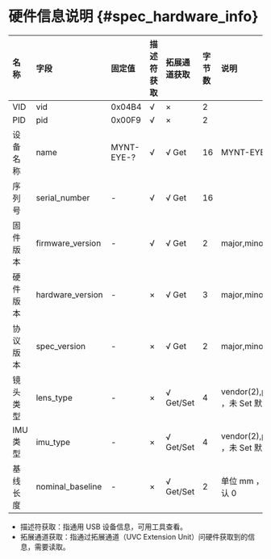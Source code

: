 # 硬件信息说明 {#spec_hardware_info}

| 名称 | 字段 | 固定值 | 描述符获取 | 拓展通道获取 | 字节数 | 说明 |
| :----- | :----- | :-------- | :-------------- | :----------------- | :-------- | :----- |
| VID | vid | 0x04B4 | √ | × | 2 | |
| PID | pid | 0x00F9 | √ | × | 2 | |
| 设备名称 | name | MYNT-EYE-? | √ | √ Get | 16 | MYNT-EYE-S1000 |
| 序列号  | serial_number | - | √ | √ Get | 16 | |
| 固件版本 | firmware_version | - | √ | √ Get | 2 | major,minor |
| 硬件版本 | hardware_version | - | × | √ Get | 3 | major,minor,flag |
| 协议版本 | spec_version | - | × | √ Get | 2 | major,minor |
| 镜头类型 | lens_type | - | × | √ Get/Set | 4 | vendor(2),product(2) ，未 Set 默认 0 |
| IMU 类型 | imu_type | - | × | √ Get/Set | 4 | vendor(2),product(2) ，未 Set 默认 0 |
| 基线长度 | nominal_baseline | - | × | √ Get/Set | 2 | 单位 mm ，未 set 默认 0 |

* 描述符获取：指通用 USB 设备信息，可用工具查看。
* 拓展通道获取：指通过拓展通道（UVC Extension Unit）问硬件获取到的信息，需要读取。

